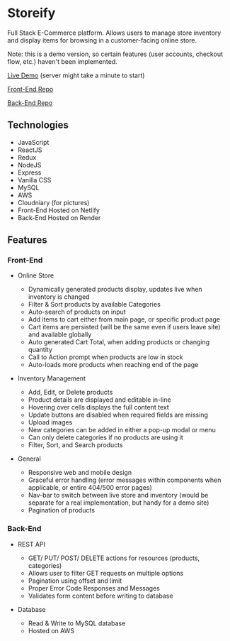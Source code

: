 # Storeify

Full Stack E-Commerce platform. Allows users to manage store inventory and display items for browsing in a customer-facing online store. 

Note: this is a demo version, so certain features (user accounts, checkout flow, etc.) haven't been implemented. 

[Live Demo](https://storeify.netlify.app/) (server might take a minute to start)

[Front-End Repo](https://github.com/saidwrick/storeify)

[Back-End Repo](https://github.com/saidwrick/storeify-back-end)

## Technologies
- JavaScript
- ReactJS
- Redux
- NodeJS
- Express
- Vanilla CSS
- MySQL
- AWS
- Cloudniary (for pictures)
- Front-End Hosted on Netlify
- Back-End Hosted on Render

## Features
### Front-End

- Online Store
  - Dynamically generated products display, updates live when inventory is changed
  - Filter & Sort products by available Categories
  - Auto-search of products on input
  - Add items to cart either from main page, or specific product page
  - Cart items are persisted (will be the same even if users leave site) and available globally
  - Auto generated Cart Total, when adding products or changing quantity
  - Call to Action prompt when products are low in stock
  - Auto-loads more products when reaching end of the page
  
- Inventory Management
  - Add, Edit, or Delete products 
  - Product details are displayed and editable in-line 
  - Hovering over cells displays the full content text
  - Update buttons are disabled when required fields are missing
  - Upload images
  - New categories can be added in either a pop-up modal or menu
  - Can only delete categories if no products are using it
  - Filter, Sort, and Search products
  
- General
  - Responsive web and mobile design
  - Graceful error handling (error messages within components when applicable, or entire 404/500 error pages)
  - Nav-bar to switch between live store and inventory (would be separate for a real implementation, but handy for a demo site)
  - Pagination of products
  
### Back-End

- REST API
  - GET/ PUT/ POST/ DELETE actions for resources (products, categories)
  - Allows user to filter GET requests on multiple options
  - Pagination using offset and limit
  - Proper Error Code Responses and Messages
  - Validates form content before writing to database

- Database
  - Read & Write to MySQL database
  - Hosted on AWS

